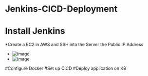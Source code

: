# Jenkins-CICD-Deployment
# Install Jenkins
*Create a EC2 in AWS and SSH into the Server the Public IP Address
  * ![image](https://github.com/rogerbarrow/Jenkins-CICD-Deployment/assets/46138186/e0b02ead-47f1-4a3b-a13c-cb4e8f284423)
  * ![image](https://github.com/rogerbarrow/Jenkins-CICD-Deployment/assets/46138186/bc2f9968-06d5-4288-ab0b-e03bb0ec1d6c)


#Configure Docker
#Set up CICD
#Deploy application on K8
